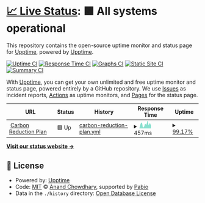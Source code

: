 # [📈 Live Status](https://upptime.github.io/upptime): <!--live status--> **🟩 All systems operational**

This repository contains the open-source uptime monitor and status page for [Upptime](https://upptime.js.org), powered by [Upptime](https://github.com/upptime/upptime).

[![Uptime CI](https://github.com/z3green/upptime/workflows/Uptime%20CI/badge.svg)](https://github.com/z3green/upptime/actions?query=workflow%3A%22Uptime+CI%22)
[![Response Time CI](https://github.com/z3green/upptime/workflows/Response%20Time%20CI/badge.svg)](https://github.com/z3green/upptime/actions?query=workflow%3A%22Response+Time+CI%22)
[![Graphs CI](https://github.com/z3green/upptime/workflows/Graphs%20CI/badge.svg)](https://github.com/z3green/upptime/actions?query=workflow%3A%22Graphs+CI%22)
[![Static Site CI](https://github.com/z3green/upptime/workflows/Static%20Site%20CI/badge.svg)](https://github.com/z3green/upptime/actions?query=workflow%3A%22Static+Site+CI%22)
[![Summary CI](https://github.com/z3green/upptime/workflows/Summary%20CI/badge.svg)](https://github.com/z3green/upptime/actions?query=workflow%3A%22Summary+CI%22)

With [Upptime](https://upptime.js.org), you can get your own unlimited and free uptime monitor and status page, powered entirely by a GitHub repository. We use [Issues](https://github.com/upptime/upptime/issues) as incident reports, [Actions](https://github.com/z3green/upptime/actions) as uptime monitors, and [Pages](https://upptime.github.io/upptime) for the status page.

<!--start: status pages-->
<!-- This summary is generated by Upptime (https://github.com/upptime/upptime) -->
<!-- Do not edit this manually, your changes will be overwritten -->
<!-- prettier-ignore -->
| URL | Status | History | Response Time | Uptime |
| --- | ------ | ------- | ------------- | ------ |
| <img alt="" src="https://icons.duckduckgo.com/ip3/crp.eco.ico" height="13"> [Carbon Reduction Plan](https://crp.eco) | 🟩 Up | [carbon-reduction-plan.yml](https://github.com/z3green/upptime/commits/HEAD/history/carbon-reduction-plan.yml) | <details><summary><img alt="Response time graph" src="./graphs/carbon-reduction-plan/response-time-week.png" height="20"> 457ms</summary><br><a href="https://z3green.github.io/upptime/history/carbon-reduction-plan"><img alt="Response time 493" src="https://img.shields.io/endpoint?url=https%3A%2F%2Fraw.githubusercontent.com%2Fz3green%2Fupptime%2FHEAD%2Fapi%2Fcarbon-reduction-plan%2Fresponse-time.json"></a><br><a href="https://z3green.github.io/upptime/history/carbon-reduction-plan"><img alt="24-hour response time 349" src="https://img.shields.io/endpoint?url=https%3A%2F%2Fraw.githubusercontent.com%2Fz3green%2Fupptime%2FHEAD%2Fapi%2Fcarbon-reduction-plan%2Fresponse-time-day.json"></a><br><a href="https://z3green.github.io/upptime/history/carbon-reduction-plan"><img alt="7-day response time 457" src="https://img.shields.io/endpoint?url=https%3A%2F%2Fraw.githubusercontent.com%2Fz3green%2Fupptime%2FHEAD%2Fapi%2Fcarbon-reduction-plan%2Fresponse-time-week.json"></a><br><a href="https://z3green.github.io/upptime/history/carbon-reduction-plan"><img alt="30-day response time 493" src="https://img.shields.io/endpoint?url=https%3A%2F%2Fraw.githubusercontent.com%2Fz3green%2Fupptime%2FHEAD%2Fapi%2Fcarbon-reduction-plan%2Fresponse-time-month.json"></a><br><a href="https://z3green.github.io/upptime/history/carbon-reduction-plan"><img alt="1-year response time 493" src="https://img.shields.io/endpoint?url=https%3A%2F%2Fraw.githubusercontent.com%2Fz3green%2Fupptime%2FHEAD%2Fapi%2Fcarbon-reduction-plan%2Fresponse-time-year.json"></a></details> | <details><summary><a href="https://z3green.github.io/upptime/history/carbon-reduction-plan">99.17%</a></summary><a href="https://z3green.github.io/upptime/history/carbon-reduction-plan"><img alt="All-time uptime 99.47%" src="https://img.shields.io/endpoint?url=https%3A%2F%2Fraw.githubusercontent.com%2Fz3green%2Fupptime%2FHEAD%2Fapi%2Fcarbon-reduction-plan%2Fuptime.json"></a><br><a href="https://z3green.github.io/upptime/history/carbon-reduction-plan"><img alt="24-hour uptime 100.00%" src="https://img.shields.io/endpoint?url=https%3A%2F%2Fraw.githubusercontent.com%2Fz3green%2Fupptime%2FHEAD%2Fapi%2Fcarbon-reduction-plan%2Fuptime-day.json"></a><br><a href="https://z3green.github.io/upptime/history/carbon-reduction-plan"><img alt="7-day uptime 99.17%" src="https://img.shields.io/endpoint?url=https%3A%2F%2Fraw.githubusercontent.com%2Fz3green%2Fupptime%2FHEAD%2Fapi%2Fcarbon-reduction-plan%2Fuptime-week.json"></a><br><a href="https://z3green.github.io/upptime/history/carbon-reduction-plan"><img alt="30-day uptime 99.47%" src="https://img.shields.io/endpoint?url=https%3A%2F%2Fraw.githubusercontent.com%2Fz3green%2Fupptime%2FHEAD%2Fapi%2Fcarbon-reduction-plan%2Fuptime-month.json"></a><br><a href="https://z3green.github.io/upptime/history/carbon-reduction-plan"><img alt="1-year uptime 99.47%" src="https://img.shields.io/endpoint?url=https%3A%2F%2Fraw.githubusercontent.com%2Fz3green%2Fupptime%2FHEAD%2Fapi%2Fcarbon-reduction-plan%2Fuptime-year.json"></a></details>

<!--end: status pages-->

[**Visit our status website →**](https://upptime.github.io/upptime)

## 📄 License

- Powered by: [Upptime](https://github.com/upptime/upptime)
- Code: [MIT](./LICENSE) © [Anand Chowdhary](https://anandchowdhary.com), supported by [Pabio](https://pabio.com)
- Data in the `./history` directory: [Open Database License](https://opendatacommons.org/licenses/odbl/1-0/)

